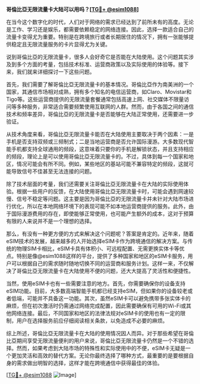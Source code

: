 **哥倫比亞无限流量卡大陆可以用吗？[[TG💪+ @esim1088](https://t.me/s/esim1088)]**

在当今这个数字化的时代，人们对于网络的需求已经达到了前所未有的高度。无论是工作、学习还是娱乐，都需要依赖稳定的网络连接。因此，选择一款适合自己的流量卡变得尤为重要。特别是在跨境旅行或者长期居住的情况下，拥有一张能够提供稳定且无限流量服务的卡片显得尤为关键。

说到哥倫比亞的无限流量卡，很多人会好奇它是否能在大陆使用。这个问题其实涉及到多个方面的考量，包括技术标准、运营商政策以及实际使用的体验等。接下来，我们就来详细探讨一下这些问题。

首先，我们需要了解哥倫比亞无限流量卡的基本情况。哥倫比亞作为南美洲的一个国家，其通信市场相对成熟，拥有多个知名的电信运营商，如Claro、Movistar和Tigo等。这些运营商提供的无限流量套餐通常包括高速上网、社交媒体不限量访问等多种服务，非常适合需要频繁使用互联网的人群。然而，由于各国之间的通信技术和频率差异，哥倫比亞的无限流量卡是否能够在大陆正常使用，还需要进一步验证。

从技术角度来看，哥倫比亞无限流量卡能否在大陆使用主要取决于两个因素：一是手机是否支持双频或三频制式；二是当地运营商是否允许国际漫游。大多数现代智能手机都支持全球通用的频段，这意味着只要你的手机是解锁状态，并且支持相应的频段，理论上是可以使用哥倫比亞无限流量卡的。不过，具体到每一个国家和地区，情况可能会有所不同。例如，某些地区的基站可能不兼容特定的频段，这就可能导致信号不佳甚至无法连接的问题。

除了技术层面的考量，我们还需要关注哥倫比亞无限流量卡在大陆的实际使用体验。根据一些用户的反馈，在大陆使用哥倫比亞无限流量卡时，可能会遇到网速较慢、信号不稳定等问题。这主要是因为哥倫比亞的无限流量卡并未针对大陆市场进行优化，所以在本地网络环境下的表现可能不如本地运营商提供的服务。此外，由于国际漫游费用的存在，即使能够正常使用，也可能产生额外的成本，这对于预算有限的人来说并不是一个理想的选择。

那么，有没有一种更方便的方式来解决这个问题呢？答案是肯定的。近年来，随着eSIM技术的发展，越来越多的人开始选择eSIM卡作为跨境通信的解决方案。与传统的物理SIM卡相比，eSIM卡具有体积小、可远程配置、无需更换实体卡等优点。特别是像@esim1088这样的平台，提供了多种国家和地区的eSIM卡服务，用户可以根据自己的需求随时随地切换不同的运营商和服务计划。这样一来，不仅解决了哥倫比亞无限流量卡在大陆使用不便的问题，还大大提高了灵活性和便捷性。

当然，使用eSIM卡也有一些需要注意的地方。首先，你需要确保你的设备支持eSIM功能。目前，大多数高端智能手机都已经支持eSIM，但如果你的设备较老或者低端，可能并不具备这一功能。其次，虽然eSIM卡可以避免携带多张实体卡的麻烦，但在初次激活时仍需通过网络完成配置，因此需要确保有可用的Wi-Fi或其他网络连接。最后，不同国家和地区的法律法规对eSIM卡的使用也有一定的限制，用户在选择服务前应仔细阅读相关条款，以免造成不必要的麻烦。

综上所述，哥倫比亞无限流量卡在大陆的使用情况因人而异。对于那些希望在哥倫比亞期间享受无限流量便利的用户来说，哥倫比亞无限流量卡仍然是一个不错的选择。然而，如果考虑到大陆市场的特殊性和实际使用中的不便，eSIM卡无疑是一个更加灵活和高效的替代方案。无论你最终选择了哪种方式，最重要的是要根据自身的需求做出明智的选择，这样才能在跨境通信中获得最佳的体验。

[[TG💪+ @esim1088](https://t.me/s/esim1088) ![Image](https://i.postimg.cc/4NQfJmqS/Snipaste-2025-05-13-00-14-12.png)]